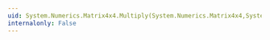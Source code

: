 ```yaml
---
uid: System.Numerics.Matrix4x4.Multiply(System.Numerics.Matrix4x4,System.Single)
internalonly: False
---
```

